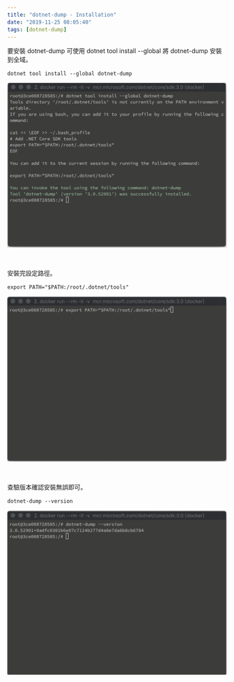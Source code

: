 ```yaml
---
title: "dotnet-dump - Installation"
date: "2019-11-25 08:05:40"
tags: [dotnet-dump]
---
```



要安裝 dotnet-dump 可使用 dotnet tool install --global 將 dotnet-dump 安裝到全域。  

<!-- More -->

    dotnet tool install --global dotnet-dump

![1.png](1.png)

</br>


安裝完設定路徑。  

    export PATH="$PATH:/root/.dotnet/tools"

![2.png](2.png)

</br>


查驗版本確認安裝無誤即可。  

    dotnet-dump --version

![3.png](3.png)
